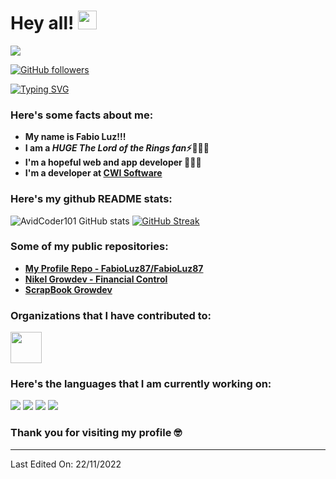 # Hey all!  <img src= "https://media.tenor.com/images/2adfe94e69139f3e22623b61d375a7a7/tenor.gif" width= "30" height= "30">



<img src="https://profile-counter.glitch.me/FabioLuz87/count.svg">

[![GitHub followers](https://img.shields.io/github/followers/FabioLuz87.svg?style=social&label=Followers)](https://github.com/FabioLuz87?tab=followers)

[![Typing SVG](https://readme-typing-svg.herokuapp.com?font=Architects+Daughter&color=7AF79A&size=30&lines=Hey!+I'm+a+Growdever;I'm+a+developer+apprentice...;I'm+a+CRAZY+chess+fan;And+I'm+a+Skyrim+player)](https://git.io/typing-svg)
<h3> Here's some facts about me: </h3>

- **My name is Fabio Luz!!!**
- **I am a ***HUGE The Lord of the Rings fan***⚡🧙🏻‍♂️**
-  **I'm a hopeful web and app developer 👩🏻‍💻**
-  **I'm a developer at [CWI Software](https://cwi.com.br)**

### Here's my github README stats:

![AvidCoder101 GitHub stats](https://github-readme-stats.vercel.app/api?username=FabioLuz87&show_icons=true&theme=radical) 
[![GitHub Streak](https://github-readme-streak-stats.herokuapp.com/?user=FabioLuz87&theme=radical)](https://git.io/streak-stats) 

### Some of my public repositories:

- **[My Profile Repo - FabioLuz87/FabioLuz87](https://github.com/FabioLuz87/FabioLuz87)**
- **[Nikel Growdev - Financial Control](https://github.com/FabioLuz87/nikel)**
- **[ScrapBook Growdev ](https://github.com/FabioLuz87/scrapbook-system)**

### Organizations that I have contributed to:

[<img src= "https://avatars.githubusercontent.com/u/85895052?v=4" height= "50" width= "50">](https://github.com/dev-growdev)


### Here's the languages that I am currently working on:

![](https://img.shields.io/badge/JavaScript-F7DF1E?style=for-the-badge&logo=javascript&logoColor=black)
![](https://img.shields.io/badge/HTML5-E34F26?style=for-the-badge&logo=html5&logoColor=white)
![](https://img.shields.io/badge/CSS3-1572B6?style=for-the-badge&logo=css3&logoColor=white)
![](https://img.shields.io/badge/MySQL-00000F?style=for-the-badge&logo=mysql&logoColor=white)


### Thank you for visiting my profile 🤓 

------



Last Edited On: 22/11/2022
